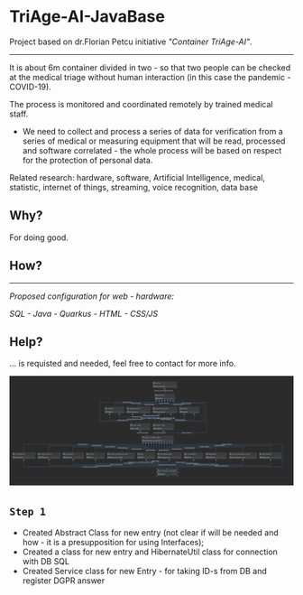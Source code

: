 # TriAge-AI-JavaBase

Project based on dr.Florian Petcu initiative <i>"Container TriAge-AI"</i>.

---
It is about 6m container divided in two - so that two people can be checked at the medical triage without human interaction 
(in this case the pandemic - COVID-19). 

The process is monitored and coordinated remotely by trained medical staff. 
- We need to collect and process a series of 
data for verification from a series of medical or measuring equipment that will be read, processed and software correlated - 
the whole process will be based on respect for the protection of personal data. 

Related research: hardware, software, Artificial Intelligence,
medical, statistic, internet of things, streaming, voice recognition, data base

Why?
----

For doing good.

How?
----
----
<i>Proposed configuration for web - hardware:

 SQL - Java - Quarkus - HTML - CSS/JS</i>
 
 Help?
 ----
 
... is  requisted and needed, feel free to contact for more info.

<img src="documentation.modules.ROOT.assets/images/info_schema_sql_hak.png">

## `Step 1`
- Created Abstract Class for new entry (not clear if will be needed and how - it is a presupposition 
 for using Interfaces);
- Created a class for new entry and HibernateUtil class  for connection with DB SQL
- Created Service class for new Entry - for taking ID-s from DB and register DGPR answer


